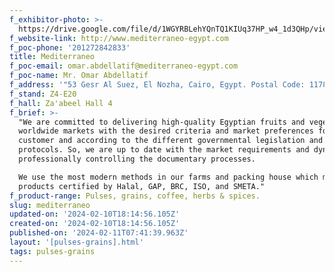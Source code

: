 ```yaml
---
f_exhibitor-photo: >-
  https://drive.google.com/file/d/1WGYRBLehYQnTQ1KIUq37HP_w4_1d3QHp/view?usp=drive_link
f_website-link: http://www.mediterraneo-egypt.com
f_poc-phone: '201272842833'
title: Mediterraneo
f_poc-email: omar.abdellatif@mediterraneo-egypt.com
f_poc-name: Mr. Omar Abdellatif
f_address: '"53 Gesr Al Suez, El Nozha, Cairo, Egypt. Postal Code: 11786"'
f_stand: Z4-E20
f_hall: Za'abeel Hall 4
f_brief: >-
  "We are committed to delivering high-quality Egyptian fruits and vegetables to
  worldwide markets with the desired criteria and market preferences for each
  customer and according to the different governmental legislation and
  protocols. So, we are up to date with the market requirements and dynamics,
  professionally controlling the documentary processes.

  We use the most modern methods in our farms and packing house which makes our
  products certified by Halal, GAP, BRC, ISO, and SMETA."
f_product-range: Pulses, grains, coffee, herbs & spices.
slug: mediterraneo
updated-on: '2024-02-10T18:14:56.105Z'
created-on: '2024-02-10T18:14:56.105Z'
published-on: '2024-02-11T07:41:39.963Z'
layout: '[pulses-grains].html'
tags: pulses-grains
---
```



